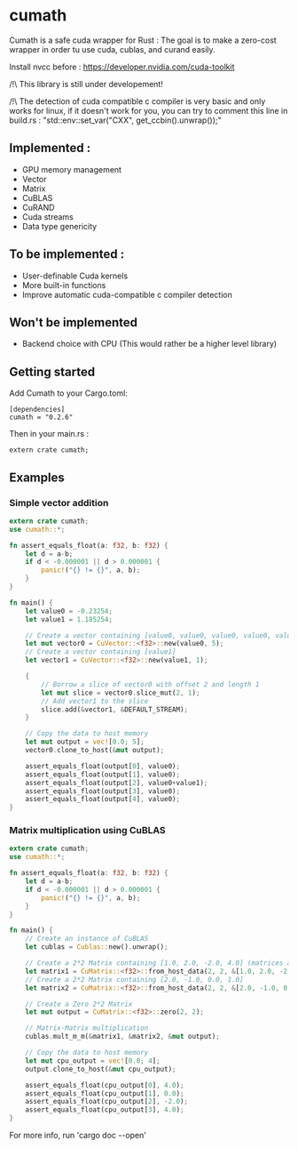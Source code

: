 # cumath

Cumath is a safe cuda wrapper for Rust : The goal is to make a zero-cost wrapper in order tu use cuda, cublas, and curand easily.

Install nvcc before : https://developer.nvidia.com/cuda-toolkit

/!\ This library is still under developement!

/!\ The detection of cuda compatible c compiler is very basic and only works for linux, if it doesn't work for you, you can try to comment this line in build.rs : "std::env::set_var("CXX", get_ccbin().unwrap());"


## Implemented :

- GPU memory management
- Vector
- Matrix
- CuBLAS
- CuRAND
- Cuda streams
- Data type genericity

## To be implemented :

- User-definable Cuda kernels
- More built-in functions
- Improve automatic cuda-compatible c compiler detection

## Won't be implemented

- Backend choice with CPU (This would rather be a higher level library)

## Getting started

Add Cumath to your Cargo.toml:

    [dependencies]
    cumath = "0.2.6"

Then in your main.rs :

    extern crate cumath;


## Examples

### Simple vector addition

```rust
extern crate cumath;
use cumath::*;

fn assert_equals_float(a: f32, b: f32) {
    let d = a-b;
    if d < -0.000001 || d > 0.000001 {
        panic!("{} != {}", a, b);
    }
}

fn main() {
    let value0 = -0.23254;
    let value1 = 1.185254;

    // Create a vector containing [value0, value0, value0, value0, value0]
    let mut vector0 = CuVector::<f32>::new(value0, 5);
    // Create a vector containing [value1]
    let vector1 = CuVector::<f32>::new(value1, 1);

    {
        // Borrow a slice of vector0 with offset 2 and length 1
        let mut slice = vector0.slice_mut(2, 1);
        // Add vector1 to the slice
        slice.add(&vector1, &DEFAULT_STREAM);
    }

    // Copy the data to host memory
    let mut output = vec![0.0; 5];
    vector0.clone_to_host(&mut output);

    assert_equals_float(output[0], value0);
    assert_equals_float(output[1], value0);
    assert_equals_float(output[2], value0+value1);
    assert_equals_float(output[3], value0);
    assert_equals_float(output[4], value0);
}

```

### Matrix multiplication using CuBLAS 

```rust
extern crate cumath;
use cumath::*;

fn assert_equals_float(a: f32, b: f32) {
    let d = a-b;
    if d < -0.000001 || d > 0.000001 {
        panic!("{} != {}", a, b);
    }
}

fn main() {
    // Create an instance of CuBLAS
    let cublas = Cublas::new().unwrap();

    // Create a 2*2 Matrix containing [1.0, 2.0, -2.0, 4.0] (matrices are row-ordered)
    let matrix1 = CuMatrix::<f32>::from_host_data(2, 2, &[1.0, 2.0, -2.0, 4.0]);
    // Create a 2*2 Matrix containing [2.0, -1.0, 0.0, 1.0]
    let matrix2 = CuMatrix::<f32>::from_host_data(2, 2, &[2.0, -1.0, 0.0, 1.0]);

    // Create a Zero 2*2 Matrix
    let mut output = CuMatrix::<f32>::zero(2, 2);

    // Matrix-Matrix multiplication
    cublas.mult_m_m(&matrix1, &matrix2, &mut output);

    // Copy the data to host memory
    let mut cpu_output = vec![0.0; 4];
    output.clone_to_host(&mut cpu_output);

    assert_equals_float(cpu_output[0], 4.0);
    assert_equals_float(cpu_output[1], 0.0);
    assert_equals_float(cpu_output[2], -2.0);
    assert_equals_float(cpu_output[3], 4.0);
}

```

For more info, run 'cargo doc --open'
